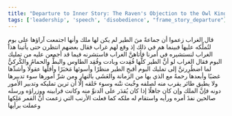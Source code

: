 ```yaml
---
title: "Departure to Inner Story: The Raven's Objection to the Owl King"
tags: ['leadership', 'speech', 'disobedience', "frame_story_departure"]
---
```


 قال الغراب زعموا أن جماعةً منَ الطير لم يكن لها ملك وأنها اجتمعت آراؤها على بومٍ لتُملِّكه عليها فبينما هم في ذلك إذ وقع لهم غراب فقال بعضهم انتظرن حتى يأتينا هذا الغراب لنستشيره في أمرنا فأتاهنَّ الغراب فاستشرنه فيما قد أجمعن عليه من تمليك البوم فقال الغراب لو أنَّ الطير كلَّها فُقِدت وبادت وفُقِد الطاوس والبطُّ والحمامُ والكُركيُّ لما اضطُرِرتنَّ إلى تمليك البوم أقبحِ الطير منظرًا وأسوئها مَخبَرًا وأقلِّها عقولًا وأشدِّها غضبًا وأبعدها رحمةً مع الذي بها من الزمانة والعَشَى بالنهار ومن شرِّ أمورها سوء تدبيرها ولا يطيق طائر يقرب منه لصلفه وخُبث نتْنه وسوء خَلقه إلَّا أن ترين تمليكه وتدبير الأمور دونه فإنَّ الملك وإن كان جاهلًا إذا كان يُقدَر على الدنوِّ منه وكانت قرابينه ووزراؤه ورسله صالحين نفذَ أمره ورأيه واستقام له ملكه كما فعلت الأرنب التي زعمت أنَّ القمر مَلِكها وعملت برأيها
